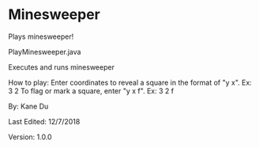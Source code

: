 # Minesweeper
Plays minesweeper!

PlayMinesweeper.java

Executes and runs minesweeper

How to play:
Enter coordinates to reveal a square in the format of "y x". Ex: 3 2
To flag or mark a square, enter "y x f". Ex: 3 2 f

By: Kane Du

Last Edited: 12/7/2018

Version: 1.0.0

